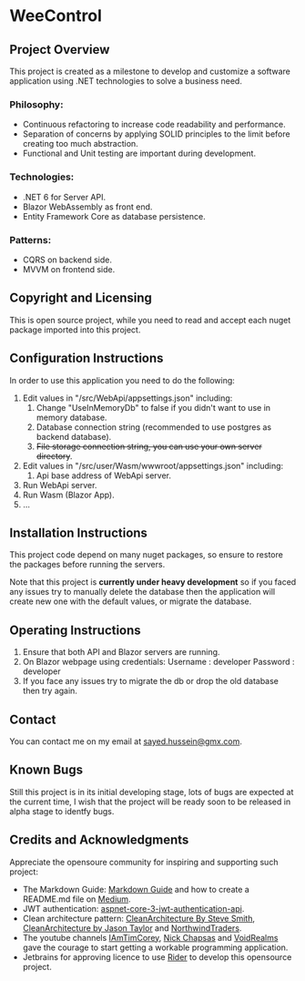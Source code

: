 # WeeControl
## Project Overview
This project is created as a milestone to develop and customize a software application using .NET technologies to solve a business need.

### Philosophy:
* Continuous refactoring to increase code readability and performance.
* Separation of concerns by applying SOLID principles to the limit before creating too much abstraction.
* Functional and Unit testing are important during development.

### Technologies:
* .NET 6 for Server API.
* Blazor WebAssembly as front end.
* Entity Framework Core as database persistence.

### Patterns:
* CQRS on backend side.
* MVVM on frontend side.

## Copyright and Licensing
This is open source project, while you need to read and accept each nuget package imported into this project.

## Configuration Instructions
In order to use this application you need to do the following:

1. Edit values in \"/src/WebApi/appsettings.json\" including:
    1. Change "UseInMemoryDb" to false if you didn't want to use in memory database.
    2. Database connection string (recommended to use postgres as backend database).
    3. <del>File storage connection string, you can use your own server directory</del>.
3. Edit values in \"/src/user/Wasm/wwwroot/appsettings.json\" including:
    1. Api base address of WebApi server.
4. Run WebApi server.
5. Run Wasm (Blazor App).
6. ...

## Installation Instructions
This project code depend on many nuget packages, so ensure to restore the packages before running the servers.

Note that this project is **currently under heavy development** so if you faced any issues try to manually delete the database then the application will create new one with the default values, or migrate the database.

## Operating Instructions
1. Ensure that both API and Blazor servers are running.
2. On Blazor webpage using credentials:
   Username : developer
   Password : developer
3. If you face any issues try to migrate the db or drop the old database then try again.

[comment]: <> (<del>“What is this? Where does this go?” Now is the time to demystify any assumptions around how to use your project.</del>)

[comment]: <> (## A list of files included)

[comment]: <> (<del>Contingent upon how large your source code is, you may opt to not include the file tree, however you can still explain how to traverse through your code. For example, how is your code modularized? Did you use the MVC &#40;Model, View, Controller&#41; method? Did you use a Router system? Just a few questions to consider when detailing your file structure.</del>)


## Contact
You can contact me on my email at <sayed.hussein@gmx.com>.

## Known Bugs
Still this project is in its initial developing stage, lots of bugs are expected at the current time, I wish that the project will be ready soon to be released in alpha stage to identfy bugs.

[comment]: <> (## Troubleshooting)

[comment]: <> (<del>In this section you will be able to highlight how your users can become troubleshooting masters for common issues encountered on your project.</del>)

## Credits and Acknowledgments
Appreciate the opensoure community for inspiring and supporting such project:

* The Markdown Guide: [Markdown Guide](https://www.markdownguide.org) and how to create a README.md file on [Medium](https://medium.com/@latoyazamill/how-to-create-a-readme-md-file-37cffa2d7ab4).
* JWT authentication: [aspnet-core-3-jwt-authentication-api](https://github.com/cornflourblue/aspnet-core-3-jwt-authentication-api).
* Clean architecture pattern: [CleanArchitecture By Steve Smith](https://github.com/ardalis/CleanArchitecture), [CleanArchitecture by Jason Taylor](https://github.com/jasontaylordev/CleanArchitecture) and [NorthwindTraders](https://github.com/jasontaylordev/NorthwindTraders).
* The youtube channels [IAmTimCorey](https://www.youtube.com/user/IAmTimCorey), [Nick Chapsas](https://www.youtube.com/c/Elfocrash) and [VoidRealms](https://www.youtube.com/channel/UCYP0nk48grsMwO3iL8YaAKA) gave the courage to start getting a workable programming application.
* Jetbrains for approving licence to use [Rider](https://www.jetbrains.com/rider/) to develop this opensource project.

[//]: # (**<mark>List not Completed Yet</mark>**)

[comment]: <> (## A changelog &#40;usually for programmers&#41;)

[comment]: <> (<del>A changelog is a chronological list of all notable changes made to a project such as: records of changes such as bug fixes, new features, improvements, new frameworks or libraries used, and etc.</del>)

[comment]: <> (## A news section &#40;usually for users&#41;)

[comment]: <> (<del>If your project is live and in production and you are receiving feedback from users, this is a great place to let them know, “Hey, we hear you, we appreciate you, and because of your feedback here are the most recent changes, updates, and new features made.”</del>)
